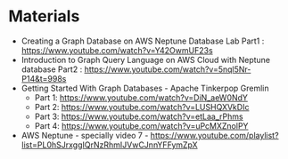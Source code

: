 # Materials
* Creating a Graph Database on AWS Neptune Database Lab Part1 : https://www.youtube.com/watch?v=Y42OwmUF23s
* Introduction to Graph Query Language on AWS Cloud with Neptune database Part2 : https://www.youtube.com/watch?v=5nql5Nr-P14&t=998s
* Getting Started With Graph Databases - Apache Tinkerpop Gremlin
	* Part 1: https://www.youtube.com/watch?v=DiN_aeW0NdY
	* Part 2: https://www.youtube.com/watch?v=LUSHQXVkDIc
	* Part 3: https://www.youtube.com/watch?v=etLaa_rPhms
	* Part 4: https://www.youtube.com/watch?v=uPcMXZnolPY
* AWS Neptune - specially video 7 - https://www.youtube.com/playlist?list=PL0hSJrxggIQrNzRhmIJVwCJnnYFFymZpX